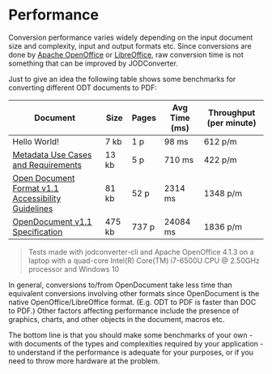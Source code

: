 # Performance

Conversion performance varies widely depending on the input document size and complexity, input and output formats etc. Since conversions are done by [Apache OpenOffice](https://www.openoffice.org) or [LibreOffice](https://www.libreoffice.org), raw conversion time is not something that can be improved by JODConverter.

Just to give an idea the following table shows some benchmarks for converting different ODT documents to PDF:


| Document                                                                                                                                                      | Size       | Pages     | Avg Time (ms) | Throughput (per minute)    |
| ------------------------------------------------------------------------------------------------------------------------------------------------------------- | ---------- | --------- | ------------- | -------------------------- |
| Hello World!                                                                                                                                                  | 7 kb       | 1 p       | 98 ms         | 612 p/m                    |
| [Metadata Use Cases and Requirements](http://www.oasis-open.org/committees/download.php/20492/UCR.odt)                                                        | 13 kb      | 5 p       | 710 ms        | 422 p/m                    |
| [Open Document Format v1.1 Accessibility Guidelines](http://docs.oasis-open.org/office/office-accessibility/v1.0/cd01/ODF_Accessibility_Guidelines-v1.0.odt)  | 81 kb      | 52 p      | 2314 ms       | 1348 p/m                   |
| [OpenDocument v1.1 Specification](http://docs.oasis-open.org/office/v1.1/OS/OpenDocument-v1.1.odt)                                                            | 475 kb     | 737 p     | 24084 ms      | 1836 p/m                   |

> Tests made with jodconverter-cli and Apache OpenOffice 4.1.3 on a laptop with a quad-core Intel(R) Core(TM) i7-6500U CPU @ 2.50GHz processor and Windows 10

In general, conversions to/from OpenDocument take less time than equivalent conversions involving other formats since OpenDocument is the native OpenOffice/LibreOffice format. (E.g. ODT to PDF is faster than DOC to PDF.) Other factors affecting performance include the presence of graphics, charts, and other objects in the document, macros etc.

The bottom line is that you should make some benchmarks of your own - with documents of the types and complexities required by your application - to understand if the performance is adequate for your purposes, or if you need to throw more hardware at the problem.